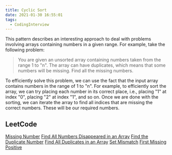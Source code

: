 ```yaml
---
title: Cyclic Sort
date: 2021-01-30 16:55:01
tags:
  - CodingInterview
---
```

This pattern describes an interesting approach to deal with problems involving arrays containing numbers in a given range. For example, take the following problem:
> You are given an unsorted array containing numbers taken from the range 1 to "n". The array can have duplicates, which means that some numbers will be missing. Find all the missing numbers.

To efficiently solve this problem, we can use the fact that the input array contains numbers in the range of 1 to "n". For example, to efficiently sort the array, we can try placing each number in its correct place, i.e., placing "1" at index "0", placing "2" at index "1", and so on. Once we are done with the sorting, we can iterate the array to find all indices that are missing the correct numbers. These will be our required numbers.

## LeetCode
[Missing Number](https://leetcode.com/problems/missing-number/)
[Find All Numbers Disappeared in an Array](https://leetcode.com/problems/find-all-numbers-disappeared-in-an-array/)
[Find the Duplicate Number](https://leetcode.com/problems/find-the-duplicate-number/)
[Find All Duplicates in an Array](https://leetcode.com/problems/find-all-duplicates-in-an-array/)
[Set Mismatch](https://leetcode.com/problems/set-mismatch/)
[First Missing Positive](https://leetcode.com/problems/first-missing-positive/)
